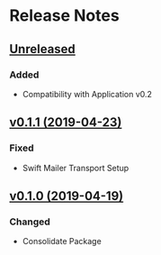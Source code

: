 # Release Notes

## [Unreleased](https://github.com/ixocreate/mail-package/compare/0.1.1...develop)
### Added
- Compatibility with Application v0.2

## [v0.1.1 (2019-04-23)](https://github.com/ixocreate/mail-package/compare/0.1.0...0.1.1)
### Fixed
- Swift Mailer Transport Setup

## [v0.1.0 (2019-04-19)](https://github.com/ixocreate/mail-package/compare/master...0.1.0)
### Changed
- Consolidate Package
